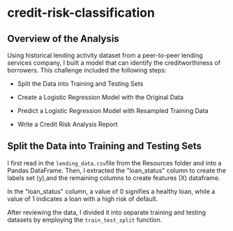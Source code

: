 # credit-risk-classification
## Overview of the Analysis
Using historical lending activity dataset from a peer-to-peer lending services company, I built a model that can identify the creditworthiness of borrowers. This challenge included the following steps:
  * Split the Data into Training and Testing Sets

  * Create a Logistic Regression Model with the Original Data

  * Predict a Logistic Regression Model with Resampled Training Data

  * Write a Credit Risk Analysis Report


## Split the Data into Training and Testing Sets
I first read in the `lending_data.csv`file from the Resources folder and into a Pandas DataFrame. Then, I extracted the "loan_status" column to create the labels set (y),and the remaining columns to create features (X) dataframe. 

In the "loan_status" column, a value of 0 signifies a healthy loan, while a value of 1 indicates a loan with a high risk of default.

After reviewing the data, I divided it into separate training and testing datasets by employing the `train_test_split` function.
